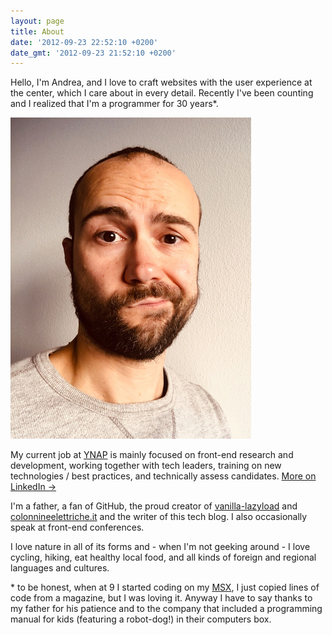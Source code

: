 ```yaml
---
layout: page
title: About
date: '2012-09-23 22:52:10 +0200'
date_gmt: '2012-09-23 21:52:10 +0200'
---
```


Hello, I'm Andrea, and I love to craft websites with the user experience at the center, which I care about in every detail. Recently I've been counting and I realized that I'm a programmer for 30 years*.

<img alt="Andrea Verlicchi's face" width="385" src="/assets/pages-images/andrea-verlicchi-face.jpg" class="about-face">

My current job at [YNAP](https://www.ynap.com) is mainly focused on front-end research and development, working together with tech leaders, training on new technologies / best practices, and technically assess candidates. [More on LinkedIn &rarr;](https://linkedin.com/andreaverlicchi)

I'm a father, a fan of GitHub, the proud creator of [vanilla-lazyload](https://github.com/verlok/lazyload) and [colonnineelettriche.it](http://www.colonnineelettriche.it) and the writer of this tech blog. I also occasionally speak at front-end conferences.

I love nature in all of its forms and - when I'm not geeking around - I love cycling, hiking, eat healthy local food, and all kinds of foreign and regional languages and cultures.

\* to be honest, when at 9 I started coding on my [MSX](http://en.wikipedia.org/wiki/MSX), I just copied lines of code from a magazine, but I was loving it. Anyway I have to say thanks to my father for his patience and to the company that included a programming manual for kids (featuring a robot-dog!) in their computers box.
